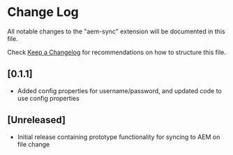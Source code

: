 # Change Log
All notable changes to the "aem-sync" extension will be documented in this file.

Check [Keep a Changelog](http://keepachangelog.com/) for recommendations on how to structure this file.

## [0.1.1]
- Added config properties for username/password, and updated code to use config properties

## [Unreleased]
- Initial release containing prototype functionality for syncing to AEM on file change